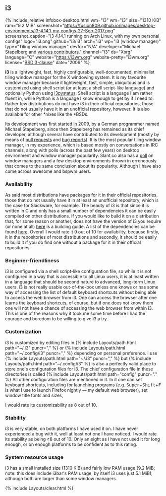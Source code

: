 ## i3
{% include_relative infobox-desktop.html wm="i3" wm="i3" size="1310 KiB" ram="9.2 MiB" screenshot="https://fusion809.github.io/images/desktop-environments/i3-4.14.1-my-configs-27-Sep-2017.png" screenshot_caption="i3 4.14.1 running on Arch Linux, with my own personal configs" logo="i3.png" github="i3/i3" arch="i3" wp="i3 (window manager)" type="Tiling window manager" devfor="N/A" developer="Michael Stapelberg and <a href='https://github.com/i3/i3/graphs/contributors' link='_blank'>various contributors</a>." channel="i3" ds="Xorg" language="C" website="https://i3wm.org" website-pretty="i3wm.org" license="<a href='https://raw.githubusercontent.com/i3/i3/next/LICENSE' link='_blank'>BSD 3-clause</a>" date="2009" %}

**i3** is a lightweight, fast, highly configurable, well-documented, minimalist tiling window manager for the X windowing system. It is my favourite window manager because it lightweight, fast, simple, ubiquitous and is customized using shell script (or at least a shell script-like language) and optionally Python using [i3pystatus](https://github.com/enkore/i3pystatus/). Shell script is a language I am rather fluent in, while Python is a language I know enough to get by if I need to. Rather few distributions do not have i3 in their official repositories, those that do not usually have it in an unofficial repository, however. It is also available for other *nixes like the *BSDs.

Its development was first started in 2009, by a German programmer named Michael Stapelberg, since then Stapelberg has remained as its chief developer, although several have contributed to its development (mostly by means of [pull requests](https://github.com/i3/i3/pulls) and [bug reports](https://github.com/i3/i3/issues)). It is the most popular tiling window manager, in my experience, which is based mostly on conversations in IRC channels, along with polls (across the past few years) on desktop environment and window manager popularity. Slant.co also has a [poll](https://www.slant.co/topics/390/~best-window-managers-for-linux) on window managers and a few desktop environments thrown in erroneously that comes to the same conclusion about its popularity. Although I have also come across awesome and bspwm users. 

### Availability
As said most distributions have packages for it in their official repositories, those that do not usually have it in at least an unofficial repository, which is the case for Slackware, for example. The beauty of i3 is that since it is written in C and only has a small number of dependencies it can be easily compiled on other distributions. If you would like to build it on a distribution that, for some reason or another, does not have the version of i3 you require (or none at all) [here](https://build.i3wm.org/docs/hacking-howto.html) is a building guide. A list of the dependencies can be found [here](https://github.com/i3/i3/blob/next/DEPENDS). Overall I would rate it 9 out of 10 for availability, because firstly, it in the repositories of most distributions and secondly, it should be easily to build it if you do find one without a package for it in their official repositories. 

### Beginner-friendliness
i3 is configured via a shell script-like configuration file, so while it is not configured in a way that is accessible to all Linux users, it is at least written in a language that should be second nature to advanced, long-term Linux users. i3 is not really usable out-of-the-box unless one knows or has some way of accessing the list of default keyboard shortcuts without being able to access the web browser from i3. One can access the browser after one learns the keyboard shortcuts, of course, but if one does not know them one will not have a chance of accessing the web browser from within i3. This is one of the reasons why it took me some time before I had the courage and boredom to be willing to give i3 a try. 

### Customization
i3 is customized by editing files in {% include Layouts/path.html path="~/.i3" puncr="," %} or {% include Layouts/path.html path="~/.config/i3" puncr="," %} depending on personal preference. I use {% include Layouts/path.html path="~/.i3" puncr="," %} but {% include Layouts/path.html path="~/.config/i3" %} is also a perfectly valid place to store one's configuration files for i3. The chief configuration file in these directories is called {% include Layouts/path.html path="config" puncr="." %} All other configuration files are mentioned in it. In it one can set keyboard shortcuts, including for launching programs (e.g. <kbd>Super</kbd>+<kbd>Shift</kbd>+<kbd>F</kbd> is what I use to launch Firefox nightly &mdash; my default web browser), set window title fonts and sizes, 

I would rate its customizability as 8 out of 10. 

### Stability
i3 is very stable, on both platforms I have used it on. I have never experienced a bug with it, well at least not one I have noticed. I would rate its stability as being &ge;8 out of 10. Only an eight as I have not used it for long enough, or on enough platforms to be confident as to this rating. 

### System resource usage
i3 has a small installed size (1310 KiB) and fairly low RAM usage (9.2 MiB; note: this does include i3bar's RAM usage, by itself i3 uses just 5.1 MiB), although both are larger than some window managers. 

{% include Layouts/clear.html %}

